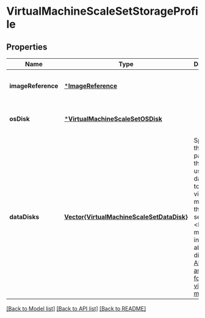 # VirtualMachineScaleSetStorageProfile


## Properties
Name | Type | Description | Notes
------------ | ------------- | ------------- | -------------
**imageReference** | [***ImageReference**](ImageReference.md) |  | [optional] [default to nothing]
**osDisk** | [***VirtualMachineScaleSetOSDisk**](VirtualMachineScaleSetOSDisk.md) |  | [optional] [default to nothing]
**dataDisks** | [**Vector{VirtualMachineScaleSetDataDisk}**](VirtualMachineScaleSetDataDisk.md) | Specifies the parameters that are used to add data disks to the virtual machines in the scale set. &lt;br&gt;&lt;br&gt; For more information about disks, see [About disks and VHDs for Azure virtual machines](https://docs.microsoft.com/azure/virtual-machines/managed-disks-overview). | [optional] [default to nothing]


[[Back to Model list]](../README.md#models) [[Back to API list]](../README.md#api-endpoints) [[Back to README]](../README.md)


